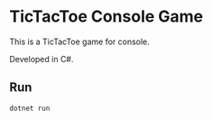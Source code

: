 # TicTacToe Console Game

This is a TicTacToe game for console.

Developed in C#.

## Run 
```
dotnet run 
```
